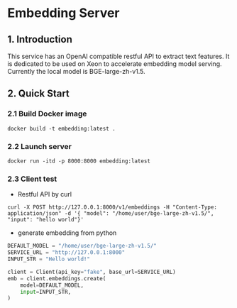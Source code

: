 # Embedding Server

## 1. Introduction

This service has an OpenAI compatible restful API to extract text features.
It is dedicated to be used on Xeon to accelerate embedding model serving.
Currently the local model is BGE-large-zh-v1.5.

## 2. Quick Start

### 2.1 Build Docker image

```shell
docker build -t embedding:latest .
```

### 2.2 Launch server

```shell
docker run -itd -p 8000:8000 embedding:latest
```

### 2.3 Client test

- Restful API by curl

```shell
curl -X POST http://127.0.0.1:8000/v1/embeddings -H "Content-Type: application/json" -d '{ "model": "/home/user/bge-large-zh-v1.5/", "input": "hello world"}'
```

- generate embedding from python

```python
DEFAULT_MODEL = "/home/user/bge-large-zh-v1.5/"
SERVICE_URL = "http://127.0.0.1:8000"
INPUT_STR = "Hello world!"

client = Client(api_key="fake", base_url=SERVICE_URL)
emb = client.embeddings.create(
    model=DEFAULT_MODEL,
    input=INPUT_STR,
)
```
